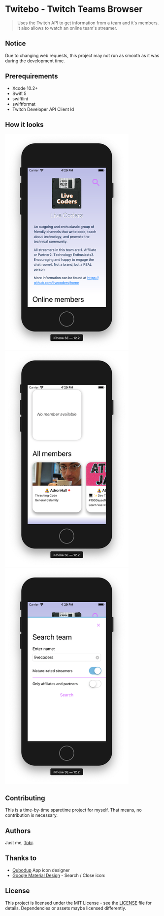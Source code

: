 # Twitebo - Twitch Teams Browser
> Uses the Twitch API to get information from a team and it's members. It also allows to watch an online team's streamer.

## Notice
Due to changing web requests, this project may not run as smooth as it was during the development time.

## Prerequirements
- Xcode 10.2+
- Swift 5
- swiftlint
- swiftformat
- Twitch Developer API Client Id

## How it looks

![Team](docs/team-1.png)
![Team](docs/team-2.png)
![Search](docs/search.png)

## Contributing

This is a time-by-time sparetime project for myself. That means, no contribution is necessary.

## Authors

Just me, [Tobi]([https://tscholze.github.io).

## Thanks to

* [Qubodup](https://openclipart.org/user-detail/qubodup) App icon designer
* [Google Material Design](https://materialdesignicons.com/) - Search / Close icon: 

## License

This project is licensed under the MIT License - see the [LICENSE](LICENSE.md) file for details.
Dependencies or assets maybe licensed differently.
